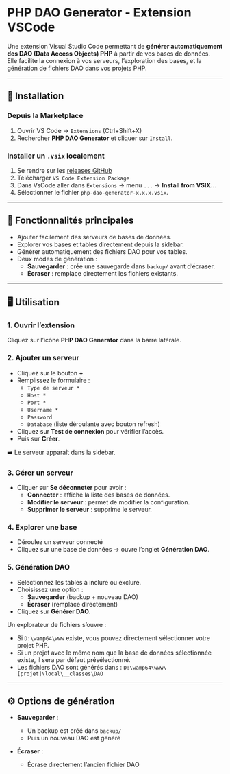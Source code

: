 # PHP DAO Generator - Extension VSCode

Une extension Visual Studio Code permettant de **générer automatiquement des DAO (Data Access Objects) PHP** à partir de vos bases de données.  
Elle facilite la connexion à vos serveurs, l’exploration des bases, et la génération de fichiers DAO dans vos projets PHP.

---

## 🚀 Installation

<!-- 1. Téléchargez l’extension depuis la [Marketplace VSCode](https://marketplace.visualstudio.com/items?itemName=Baptiste-TABAR-LABONNE.php-dao-generator) ou installez le fichier `.vsix` manuellement :
   - Ouvrez VSCode
   - Allez dans `Extensions (Ctrl+Shift+X)`
   - Cliquez sur les `...` en haut à droite
   - Sélectionnez **Installer depuis un VSIX...**
   - Récupérez dans `S:\03-Domaine Developpement\Outils\Config Dev Poste Windows 11\Developpement\VsCode\php-dao-generator-x.x.x.vsix`

2. Une nouvelle icône **PHP DAO Generator** apparaît dans la barre latérale gauche de VSCode. -->

### Depuis la Marketplace

1. Ouvrir VS Code → `Extensions` (Ctrl+Shift+X)
2. Rechercher **PHP DAO Generator** et cliquer sur `Install`.

### Installer un `.vsix` localement

1. Se rendre sur les [releases GitHub](https://github.com/TabarBaptiste/dao-generation/releases)
2. Télécharger `VS Code Extension Package`
3. Dans VsCode aller dans `Extensions` → menu `...` → **Install from VSIX...**
4. Sélectionner le fichier `php-dao-generator-x.x.x.vsix`.

---

## 📌 Fonctionnalités principales

- Ajouter facilement des serveurs de bases de données.
- Explorer vos bases et tables directement depuis la sidebar.
- Générer automatiquement des fichiers DAO pour vos tables.
- Deux modes de génération :
  - **Sauvegarder** : crée une sauvegarde dans `backup/` avant d’écraser.
  - **Écraser** : remplace directement les fichiers existants.

---

## 🖥️ Utilisation

### 1. Ouvrir l’extension
Cliquez sur l’icône **PHP DAO Generator** dans la barre latérale.

### 2. Ajouter un serveur
- Cliquez sur le bouton **+**
- Remplissez le formulaire :
  - `Type de serveur *`
  - `Host *`
  - `Port *`
  - `Username *`
  - `Password`
  - `Database` (liste déroulante avec bouton refresh)
- Cliquez sur **Test de connexion** pour vérifier l’accès.
- Puis sur **Créer**.

<!-- ![Add Serveur](assets/img/add_serveur.png) -->

➡️ Le serveur apparaît dans la sidebar.

### 3. Gérer un serveur
- Cliquer sur **Se déconneter** pour avoir :
  - **Connecter** : affiche la liste des bases de données.
  - **Modifier le serveur** : permet de modifier la configuration.
  - **Supprimer le serveur** : supprime le serveur.

### 4. Explorer une base
- Déroulez un serveur connecté
- Cliquez sur une base de données → ouvre l’onglet **Génération DAO**.

<!-- ![Generation DAO](assets/img/generation_dao.png) -->

### 5. Génération DAO
- Sélectionnez les tables à inclure ou exclure.
- Choisissez une option :
  - **Sauvegarder** (backup + nouveau DAO)
  - **Écraser** (remplace directement)
- Cliquez sur **Générer DAO**.

Un explorateur de fichiers s’ouvre :
- Si `D:\wamp64\www` existe, vous pouvez directement sélectionner votre projet PHP.
- Si un projet avec le même nom que la base de données sélectionnée existe, il sera par défaut présélectionné.
- Les fichiers DAO sont générés dans : `D:\wamp64\www\[projet]\local\__classes\DAO`

---

## ⚙️ Options de génération

- **Sauvegarder** :  
  - Un backup est créé dans `backup/`
  - Puis un nouveau DAO est généré

- **Écraser** :  
  - Écrase directement l’ancien fichier DAO
